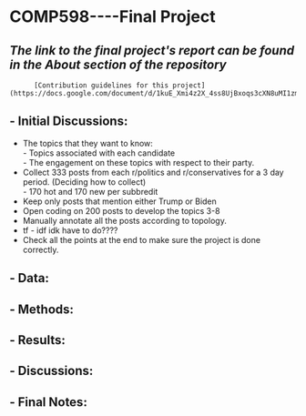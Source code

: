 # COMP598----Final Project

##  *The link to the final project's report can be found in the About section of the repository*  
          [Contribution guidelines for this project](https://docs.google.com/document/d/1kuE_Xmi4z2X_4ss8UjBxoqs3cXN8uMI1zmQsqeBMYsE/edit)

## - Initial Discussions:
* The topics that they want to know: <br>
          - Topics associated with each candidate <br>
          - The engagement on these topics with respect to their party.  
* Collect 333 posts from each r/politics and r/conservatives for a 3 day period. (Deciding how to collect) <br>
          - 170 hot and 170 new per subbredit
* Keep only posts that mention either Trump or Biden 
* Open coding on 200 posts to develop the topics 3-8
* Manually annotate all the posts according to topology. 
* tf - idf idk have to do????
* Check all the points at the end to make sure the project is done correctly.

## - Data:

## - Methods:

## - Results:

## - Discussions:

## - Final Notes:




